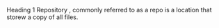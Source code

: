 Heading 1
Repository , commonly referred to as a repo is a location that storew a copy of all files.
